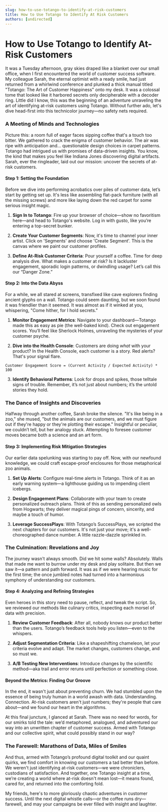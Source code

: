 ```yaml
---
slug: how-to-use-totango-to-identify-at-risk-customers
title: How to Use Totango to Identify At Risk Customers
authors: [undirected]
---
```



# How to Use Totango to Identify At-Risk Customers    

It was a Tuesday afternoon, gray skies draped like a blanket over our small office, when I first encountered the world of customer success software. My colleague Sarah, the eternal optimist with a ready smile, had just returned from a whirlwind conference and plunked a thick manual titled "Totango: The Art of Customer Happiness" onto my desk. It was a colossal tome that looked like it harbored secrets only decipherable with a decoder ring. Little did I know, this was the beginning of an adventure unraveling the art of identifying at-risk customers using Totango. Without further ado, let's dive head-first into this technicolor journey—no safety nets required.

### A Meeting of Minds and Technologies

Picture this: a room full of eager faces sipping coffee that's a touch too bitter. We gathered to crack the enigma of customer behavior. The air was ripe with anticipation and... questionable design choices in carpet patterns. Totango had intrigued us with promises of data-driven insights. You know, the kind that makes you feel like Indiana Jones discovering digital artifacts. Sarah, ever the ringleader, laid out our mission: uncover the secrets of at-risk customers.

#### Step 1: Setting the Foundation

Before we dive into performing acrobatics over piles of customer data, let’s start by getting set up. It's less like assembling flat-pack furniture (with all the missing screws) and more like laying down the red carpet for some serious insight magic.

1. **Sign In to Totango**: Fire up your browser of choice—show no favoritism here—and head to Totango's website. Log in with gusto, like you’re entering a top-secret bunker.

2. **Create Your Customer Segments**: Now, it's time to channel your inner artist. Click on 'Segments' and choose 'Create Segment'. This is the canvas where we paint our customer profiles.

3. **Define At-Risk Customer Criteria**: Pour yourself a coffee. Time for deep analysis dive. What makes a customer at risk? Is it lackluster engagement, sporadic login patterns, or dwindling usage? Let’s call this our “Danger Zone.”

#### Step 2: Into the Data Abyss

For a while, we all stared at screens, transfixed like cave explorers finding ancient glyphs on a wall. Totango could seem daunting, but we soon found it was friendlier than it seemed. It was almost as if it winked at you, whispering, "Come hither, for I hold secrets." 

1. **Monitor Engagement Metrics**: Navigate to your dashboard—Totango made this as easy as pie (the well-baked kind). Check out engagement scores. You’ll feel like Sherlock Holmes, unraveling the mysteries of your customer psyche.

2. **Dive into the Health Console**: Customers are doing *what* with your product? In the Health Console, each customer is a story. Red alerts? That's your signal flare.

```plaintext
Customer Engagement Score = (Current Activity / Expected Activity) * 100
```

3. **Identify Behavioral Patterns**: Look for drops and spikes, those telltale signs of trouble. Remember, it’s not just about numbers; it’s the untold stories they hold.

### The Dance of Insights and Discoveries

Halfway through another coffee, Sarah broke the silence. "It's like being in a zoo," she mused, "but the animals are our customers, and we must figure out if they're happy or they're plotting their escape." Insightful or peculiar, we couldn’t tell, but her analogy stuck. Attempting to foresee customer moves became both a science and an art form.

#### Step 3: Implementing Risk Mitigation Strategies

Our earlier data spelunking was starting to pay off. Now, with our newfound knowledge, we could craft escape-proof enclosures for those metaphorical zoo animals.

1. **Set Up Alerts**: Configure real-time alerts in Totango. Think of it as an early warning system—a lighthouse guiding us to impending client icebergs.

2. **Design Engagement Plans**: Collaborate with your team to create personalized outreach plans. Think of this as sending personalized owls from Hogwarts; they deliver magical pings of concern, sincerity, and maybe a touch of humor.

3. **Leverage SuccessPlays**: With Totango’s SuccessPlays, we scripted the next chapters for our customers. It's not just your move; it's a well-choreographed dance number. A little razzle-dazzle sprinkled in.

### The Culmination: Revelations and Joy

The journey wasn't always smooth. Did we hit some walls? Absolutely. Walls that made me want to burrow under my desk and play solitaire. But then we saw it—a pattern and path forward. It was as if we were hearing music for the first time; the once jumbled notes had turned into a harmonious symphony of understanding our customers.

#### Step 4: Analyzing and Refining Strategies

Even heroes in this story need to pause, reflect, and tweak the script. So, we reviewed our methods like culinary critics, inspecting each morsel of data with precision.

1. **Review Customer Feedback**: After all, nobody knows our product better than the users. Totango’s feedback tools help you listen—even to the whispers.

2. **Adjust Segmentation Criteria**: Like a shapeshifting chameleon, let your criteria evolve and adapt. The market changes, customers change, and so must we.

3. **A/B Testing New Interventions**: Introduce changes by the scientific method—aka trail and error reruns until perfection or something close.

#### Beyond the Metrics: Finding Our Groove

In the end, it wasn't just about preventing churn. We had stumbled upon the essence of being truly human in a world awash with data. Understanding. Connection. At-risk customers aren't just numbers; they're people that care about—and we found our heart in the algorithms. 

At this final juncture, I glanced at Sarah. There was no need for words, for our smirks told the tale: we’d metaphored, analogued, and adventured our way into an unwritten chapter of customer success. Armed with Totango and our collective spirit, what could possibly stand in our way?

### The Farewell: Marathons of Data, Miles of Smiles

And thus, armed with Totango’s profound digital toolkit and our quaint quirks, we find comfort in knowing our customers a tad better than before. We weren't just identifying at-risk customers—we were chroniclers, custodians of satisfaction. And together, one Totango insight at a time, we’re creating a world where at-risk doesn't mean lost—it means found, cared for, and returned into the comforting fold. 

My friends, here's to more gloriously chaotic adventures in customer success. Until the next digital whistle calls—or the coffee runs dry—farewell, and may your campaigns be ever filled with insight and laughter.